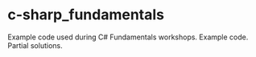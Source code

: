 # c-sharp_fundamentals
Example code used during C# Fundamentals workshops. 
Example code. Partial solutions.
